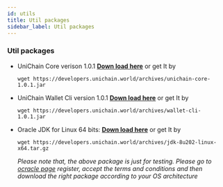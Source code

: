 ```yaml
---
id: utils
title: Util packages
sidebar_label: Util packages
---
```


### Util packages
- UniChain Core verison 1.0.1 __[Down load here](https://developers.unichain.world/archives/unichain-core-1.0.1.jar)__ or get It by 

    ```wget https://developers.unichain.world/archives/unichain-core-1.0.1.jar```
- UniChain Wallet Cli version 1.0.1 __[Down load here](https://developers.unichain.world/archives/wallet-cli-1.0.1.jar)__ or get It by 

    ```wget https://developers.unichain.world/archives/wallet-cli-1.0.1.jar```
- Oracle JDK for Linux 64 bits: __[Down load here](https://developers.unichain.world/archives/jdk-8u202-linux-x64.tar.gz)__ or get It by 

    ```wget https://developers.unichain.world/archives/jdk-8u202-linux-x64.tar.gz```

    _Please note that, the above package is just for testing. Please go to [ocracle page](https://www.oracle.com) register, accept the terms and conditions and then download the right package according to your OS architecture_